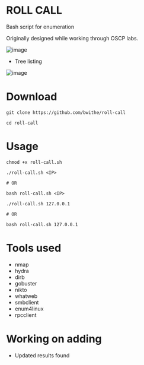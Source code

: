 # ROLL CALL
Bash script for enumeration

Originally designed while working through OSCP labs.

![image](https://github.com/user-attachments/assets/a5d0c9fa-cdd1-4e03-b788-e35e42161494)


- Tree listing

![image](https://github.com/user-attachments/assets/ab877b66-0efb-4797-913c-b17406e73aeb)


# Download
```
git clone https://github.com/bwithe/roll-call

cd roll-call

```

# Usage
```
chmod +x roll-call.sh

./roll-call.sh <IP>

# OR

bash roll-call.sh <IP>

```

```
./roll-call.sh 127.0.0.1

# OR

bash roll-call.sh 127.0.0.1

```

# Tools used
- nmap
- hydra
- dirb
- gobuster
- nikto
- whatweb
- smbclient
- enum4linux
- rpcclient

# Working on adding
- Updated results found
